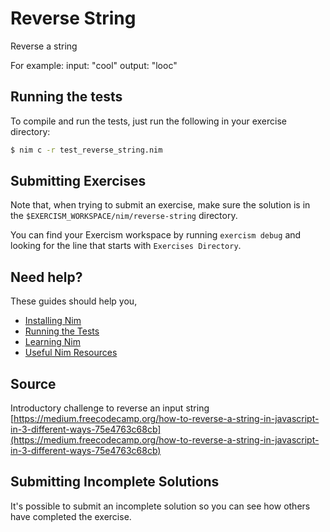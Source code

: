 # Reverse String

Reverse a string

For example:
input: "cool"
output: "looc"

## Running the tests

To compile and run the tests, just run the following in your exercise directory:
```bash
$ nim c -r test_reverse_string.nim
```

## Submitting Exercises

Note that, when trying to submit an exercise, make sure the solution is in the `$EXERCISM_WORKSPACE/nim/reverse-string` directory.

You can find your Exercism workspace by running `exercism debug` and looking for the line that starts with `Exercises Directory`.

## Need help?

These guides should help you,
* [Installing Nim](https://exercism.io/tracks/nim/installation)
* [Running the Tests](https://exercism.io/tracks/nim/tests)
* [Learning Nim](https://exercism.io/tracks/nim/learning)
* [Useful Nim Resources](https://exercism.io/tracks/nim/resources)


## Source

Introductory challenge to reverse an input string [https://medium.freecodecamp.org/how-to-reverse-a-string-in-javascript-in-3-different-ways-75e4763c68cb](https://medium.freecodecamp.org/how-to-reverse-a-string-in-javascript-in-3-different-ways-75e4763c68cb)

## Submitting Incomplete Solutions

It's possible to submit an incomplete solution so you can see how others have completed the exercise.
